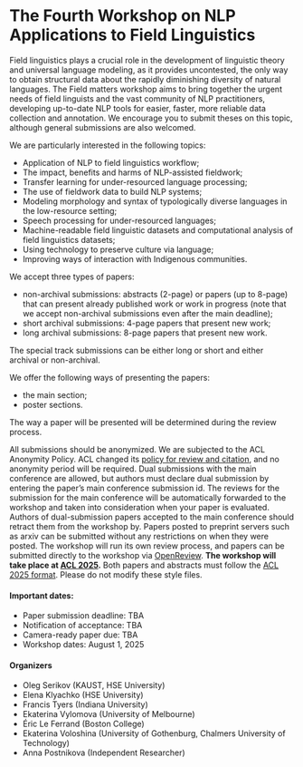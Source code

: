 <script>document.title = "Field Matters | Call for papers";</script>

<head>
<meta property="og:title" content="Field Matters | Call for papers">
<meta property="og:description" content="The second workshop on applying NLP to field linguistics">
<meta property="og:image" content="https://github.com/field-matters/field-matters.github.io/blob/main/logo.jpg?raw=true">
</head>

# The Fourth Workshop on NLP Applications to Field Linguistics

Field linguistics plays a crucial role in the development of linguistic theory and universal language modeling, as it provides uncontested, the only way to obtain structural data about the rapidly diminishing diversity of natural languages.
The Field matters workshop aims to bring together the urgent needs of field linguists and the vast community of NLP practitioners, developing up-to-date NLP tools for easier, faster, more reliable data collection and annotation.
We encourage you to submit theses on this topic, although general submissions are also welcomed.

We are particularly interested in the following topics:
+ Application of NLP to field linguistics workflow;
+ The impact, benefits and harms of NLP-assisted fieldwork;
+ Transfer learning for under-resourced language processing;
+ The use of fieldwork data to build NLP systems;
+ Modeling morphology and syntax of typologically diverse languages in the low-resource setting;
+ Speech processing for under-resourced languages;
+ Machine-readable field linguistic datasets and computational analysis of field linguistics datasets;
+ Using technology to preserve culture via language;
+ Improving ways of interaction with Indigenous communities.

We accept three types of papers:

+ non-archival submissions: abstracts (2-page) or papers (up to 8-page) that can present already published work or work in progress (note that we accept non-archival submissions even after the main deadline);
+ short archival submissions: 4-page papers that present new work;
+ long archival submissions: 8-page papers that present new work.

The special track submissions can be either long or short and either archival or non-archival.

We offer the following ways of presenting the papers:
+ the main section;
+ poster sections.
  
The way a paper will be presented will be determined during the review process.

All submissions should be anonymized. We are subjected to the ACL Anonymity Policy. ACL changed its [policy for review and citation](https://www.aclweb.org/adminwiki/index.php/ACL_Policies_for_Review_and_Citation), and no anonymity period will be required.
Dual submissions with the main conference are allowed, but authors must declare dual submission by entering the paper’s main conference submission id. The reviews for the submission for the main conference will be automatically forwarded to the workshop and taken into consideration when your paper is evaluated. Authors of dual-submission papers accepted to the main conference should retract them from the workshop by.
Papers posted to preprint servers such as arxiv can be submitted without any restrictions on when they were posted.
The workshop will run its own review process, and papers can be submitted directly to the workshop via [OpenReview](https://openreview.net/group?id=aclweb.org/ACL/2025/Workshop/Field_Matters).
**The workshop will take place at [ACL 2025](https://2025.aclweb.org/).** Both papers and abstracts must follow the [ACL 2025 format](https://github.com/acl-org/acl-style-files). Please do not modify these style files.

#### Important dates:
+ Paper submission deadline: TBA
+ Notification of acceptance: TBA
+ Camera-ready paper due: TBA
+ Workshop dates: August 1, 2025

#### Organizers

+ Oleg Serikov (KAUST, HSE University)
+ Elena Klyachko (HSE University)
+ Francis Tyers (Indiana University)
+ Ekaterina Vylomova (University of Melbourne)
+ Éric Le Ferrand (Boston College)
+ Ekaterina Voloshina (University of Gothenburg, Chalmers University of Technology)
+ Anna Postnikova (Independent Researcher)
